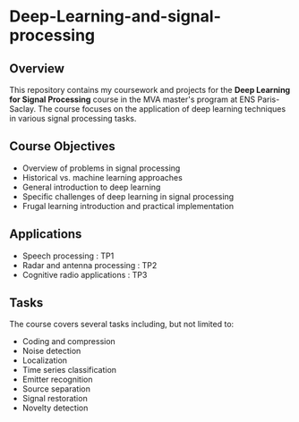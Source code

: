# Deep-Learning-and-signal-processing

## Overview

This repository contains my coursework and projects for the **Deep Learning for Signal Processing** course in the MVA master's program at ENS Paris-Saclay. The course focuses on the application of deep learning techniques in various signal processing tasks.

## Course Objectives
- Overview of problems in signal processing
- Historical vs. machine learning approaches
- General introduction to deep learning
- Specific challenges of deep learning in signal processing
- Frugal learning introduction and practical implementation

## Applications

- Speech processing : TP1
- Radar and antenna processing : TP2
- Cognitive radio applications : TP3

## Tasks

The course covers several tasks including, but not limited to:

- Coding and compression
- Noise detection
- Localization
- Time series classification
- Emitter recognition
- Source separation
- Signal restoration
- Novelty detection

